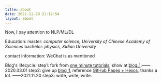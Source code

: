 ```yaml
---
title: about
date: 2021-11-20 21:12:54
layout: about
---
```


Now, I pay attention to NLP/ML/DL

Education:
master: *computer science, University of Chinese Academy of Sciences*
bachelor: *physics, Xidian University*

contact information:
WeChat is as mentioned

Blog's lifecycle:
step1: fork from [one minute tutorials](https://github.com/TerminusBot/terminus-jekyll-template), show at [blog_1](https://hialoha.github.io/Blog).——2020.03.01
step2: give up [blog_1](https://hialoha.github.io/Blog), reference [GitHub Pages + Hexos](https://blog.csdn.net/yaorongke/article/details/119089190), thanks a lot. ——2021.11.20
step3: write, write, write.

